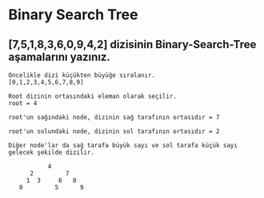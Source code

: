 # Binary Search Tree
## [7,5,1,8,3,6,0,9,4,2] dizisinin Binary-Search-Tree aşamalarını yazınız.

    Öncelikle dizi küçükten büyüğe sıralanır.
    [0,1,2,3,4,5,6,7,8,9]
    
    Root dizinin ortasındaki eleman olarak seçilir.
    root = 4

    root'un sağındaki node, dizinin sağ tarafının ortasıdır = 7

    root'un solundaki node, dizinin sol tarafının ortasıdır = 2

    Diğer node'lar da sağ tarafa büyük sayı ve sol tarafa küçük sayı gelecek şekilde dizilir.

               4
          2         7
         1  3     6   8
       0         5      9